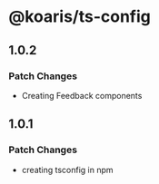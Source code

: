 # @koaris/ts-config

## 1.0.2

### Patch Changes

- Creating Feedback components

## 1.0.1

### Patch Changes

- creating tsconfig in npm
